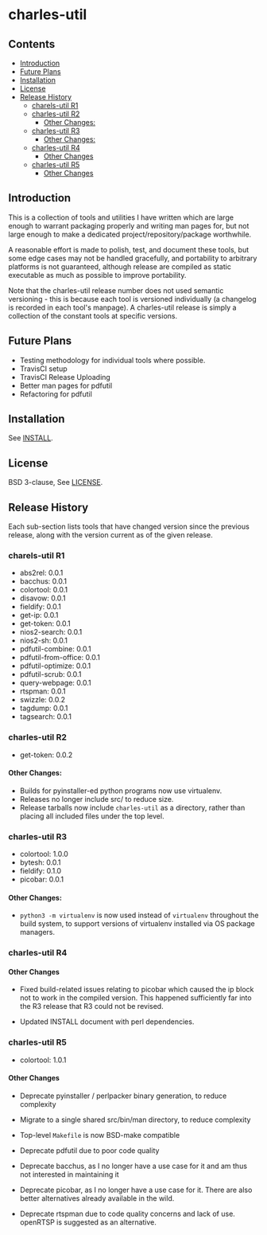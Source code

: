 # charles-util

## Contents


<!-- vim-markdown-toc GFM -->

* [Introduction](#introduction)
* [Future Plans](#future-plans)
* [Installation](#installation)
* [License](#license)
* [Release History](#release-history)
	* [charels-util R1](#charels-util-r1)
	* [charles-util R2](#charles-util-r2)
		* [Other Changes:](#other-changes)
	* [charles-util R3](#charles-util-r3)
		* [Other Changes:](#other-changes-1)
	* [charles-util R4](#charles-util-r4)
		* [Other Changes](#other-changes-2)
	* [charles-util R5](#charles-util-r5)
		* [Other Changes](#other-changes-3)

<!-- vim-markdown-toc -->

## Introduction

This is a collection of tools and utilities I have written which are large
enough to warrant packaging properly and writing man pages for, but not large
enough to make a dedicated project/repository/package worthwhile.

A reasonable effort is made to polish, test, and document these tools, but some
edge cases may not be handled gracefully, and portability to arbitrary
platforms is not guaranteed, although release are compiled as static executable
as much as possible to improve portability.

Note that the charles-util release number does not used semantic versioning -
this is because each tool is versioned individually (a changelog is recorded in
each tool's manpage). A charles-util release is simply a collection of the
constant tools at specific versions.

## Future Plans

* Testing methodology for individual tools where possible.
* TravisCI setup
* TravisCI Release Uploading
* Better man pages for pdfutil
* Refactoring for pdfutil

## Installation

See [INSTALL](./INSTALL).

## License

BSD 3-clause, See [LICENSE](./LICENSE).

## Release History

Each sub-section lists tools that have changed version since the previous
release, along with the version current as of the given release.

### charels-util R1

* abs2rel: 0.0.1
* bacchus: 0.0.1
* colortool: 0.0.1
* disavow: 0.0.1
* fieldify: 0.0.1
* get-ip: 0.0.1
* get-token: 0.0.1
* nios2-search: 0.0.1
* nios2-sh: 0.0.1
* pdfutil-combine: 0.0.1
* pdfutil-from-office: 0.0.1
* pdfutil-optimize: 0.0.1
* pdfutil-scrub: 0.0.1
* query-webpage: 0.0.1
* rtspman: 0.0.1
* swizzle: 0.0.2
* tagdump: 0.0.1
* tagsearch: 0.0.1

### charles-util R2

* get-token: 0.0.2

#### Other Changes:

* Builds for pyinstaller-ed python programs now use virtualenv.
* Releases no longer include src/ to reduce size.
* Release tarballs now include `charles-util` as a directory, rather than
  placing all included files under the top level.

### charles-util R3

* colortool: 1.0.0
* bytesh: 0.0.1
* fieldify: 0.1.0
* picobar: 0.0.1

#### Other Changes:

* `python3 -m virtualenv` is now used instead of `virtualenv` throughout the
  build system, to support versions of virtualenv installed via OS package
  managers.

### charles-util R4


#### Other Changes

* Fixed build-related issues relating to picobar which caused the ip block not
  to work in the compiled version. This happened sufficiently far into the R3
  release that R3 could not be revised.

* Updated INSTALL document with perl dependencies.

### charles-util R5

* colortool: 1.0.1

#### Other Changes

* Deprecate pyinstaller / perlpacker binary generation, to reduce complexity

* Migrate to a single shared src/bin/man directory, to reduce complexity

* Top-level `Makefile` is now BSD-make compatible

* Deprecate pdfutil due to poor code quality

* Deprecate bacchus, as I no longer have a use case for it and am thus not
  interested in maintaining it

* Deprecate picobar, as I no longer have a use case for it. There are also
  better alternatives already available in the wild.

* Deprecate rtspman due to code quality concerns and lack of use. openRTSP
  is suggested as an alternative.
